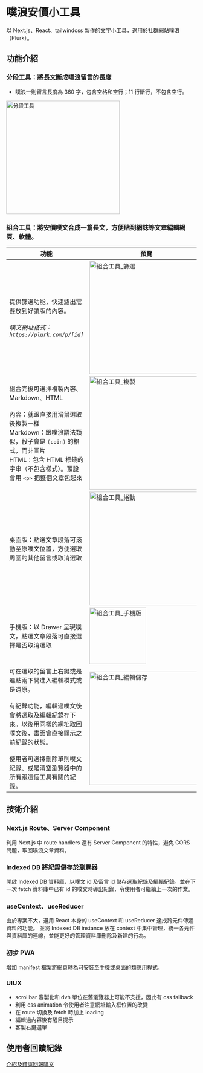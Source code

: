 # 噗浪安價小工具

以 Next.js、React、tailwindcss 製作的文字小工具，適用於社群網站噗浪（Plurk）。

## 功能介紹

### 分段工具：將長文斷成噗浪留言的長度

- 噗浪一則留言長度為 360 字，包含空格和空行；11 行斷行，不包含空行。

<img src="https://upload.cc/i1/2025/09/09/fPYWpn.gif" alt="分段工具" width="300"/>

### 組合工具：將安價噗文合成一篇長文，方便貼到網誌等文章編輯網頁、軟體。

| 功能                                                                                                                                                                                                                                                           | 預覽                                                                                        |
| -------------------------------------------------------------------------------------------------------------------------------------------------------------------------------------------------------------------------------------------------------------- | ------------------------------------------------------------------------------------------- |
| 提供篩選功能，快速濾出需要放到好讀版的內容。<br><br>_噗文網址格式： `https://plurk.com/p/[id]`_                                                                                                                                                                | <img src="https://upload.cc/i1/2025/09/09/6psgM7.gif" alt="組合工具_篩選" width="300"/>     |
| 組合完後可選擇複製內容、Markdown、HTML<br><br>內容：就跟直接用滑鼠選取後複製一樣<br>Markdown：跟噗浪語法類似，骰子會是 `(coin)` 的格式，而非圖片<br>HTML：包含 HTML 標籤的字串（不包含樣式）。預設會用 `<p>` 把整個文章包起來                                  | <img src="https://upload.cc/i1/2025/09/09/nthRNQ.gif" alt="組合工具_複製" width="300"/>     |
| 桌面版：點選文章段落可滾動至原噗文位置，方便選取周圍的其他留言或取消選取                                                                                                                                                                                       | <img src="https://upload.cc/i1/2025/09/09/puD9mk.gif" alt="組合工具_捲動" width="300"/>     |
| 手機版：以 Drawer 呈現噗文，點選文章段落可直接選擇是否取消選取                                                                                                                                                                                                 | <img src="https://upload.cc/i1/2025/09/09/DLdK5j.gif" alt="組合工具_手機版" height="150"/>  |
| 可在選取的留言上右鍵或是連點兩下開進入編輯模式或是還原。<br><br>有紀錄功能，編輯過噗文後會將選取及編輯紀錄存下來。以後用同樣的網址取回噗文後，畫面會直接顯示之前紀錄的狀態。<br><br>使用者可選擇刪除單則噗文紀錄、或是清空瀏覽器中的所有跟這個工具有關的紀錄。 | <img src="https://upload.cc/i1/2025/09/24/51y2mt.gif" alt="組合工具_編輯儲存" width="300"/> |

## 技術介紹

### Next.js Route、Server Component

利用 Next.js 中 route handlers 還有 Server Component 的特性，避免 CORS 問題，取回噗浪文章資料。

### Indexed DB 將紀錄儲存於瀏覽器

開啟 Indexed DB 資料庫，以噗文 id 及留言 id 儲存選取紀錄及編輯紀錄。並在下一次 fetch 資料庫中已有 id 的噗文時導出紀錄，令使用者可繼續上一次的作業。

### useContext、useReducer

由於專案不大，選用 React 本身的 useContext 和 useReducer 達成跨元件傳遞資料的功能。
並將 Indexed DB instance 放在 context 中集中管理，統一各元件與資料庫的連線，並能更好的管理資料庫刪除及新建的行為。

### 初步 PWA

增加 manifest 檔案將網頁轉為可安裝至手機或桌面的類應用程式。

### UIUX

- scrollbar 客製化和 dvh 單位在舊瀏覽器上可能不支援，因此有 css fallback
- 利用 css animation 令使用者注意網址輸入框位置的改變
- 在 route 切換及 fetch 時加上 loading
- 編輯過內容後有醒目提示
- 客製右鍵選單

## 使用者回饋紀錄

[介紹及錯誤回報噗文](https://www.plurk.com/p/3hpbx8t2r0)
